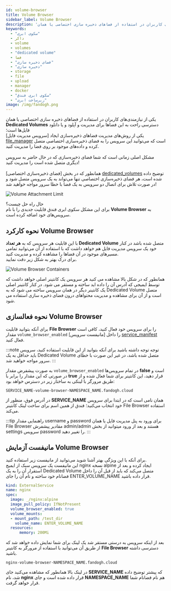 ```yaml
---
id: volume-browser
title: Volume Browser
sidebar_label: Volume Browser 
description: 'یکی از نیازمندی‌های کاربران در استفاده از فضاهای ذخیره سازی اختصاصی یا همان Dedicated Volumes دسترسی راحت به این فضاها برای مدیریت و آپلود و یا دانلود فایل‌ها است...'
keywords:
  - "سکوی ابری"
  - داکر
  - volume
  - volumes
  - "dedicated volume"
  - فضا
  - "فضای ذخیره سازی"
  - "ذخیره سازی"
  - storage
  - file
  - upload
  - manager
  - docker
  - "سکوی ابری فندق"
  - "زیرساخت ابری"
image: /img/fandogh.png
---
```


یکی از نیازمندی‌های کاربران در استفاده از فضاهای ذخیره سازی اختصاصی یا همان **Dedicated Volumes** دسترسی راحت به این فضاها برای مدیریت و آپلود و یا دانلود فایل‌ها است؛<br/>
یکی از روش‌های مدیریت فضاهای ذخیره‌سازی ایجاد [سرویس مدیریت فایل] [file_manager] است که می‌توانید این سرویس را به فضای ذخیره‌سازی اختصاصی متصل کرده و داده‌های موجود بر روی فضا را مدیریت کنید.<br/><br/>
مشکل اصلی زمانی است که شما فضای ذخیره‌سازی که در حال حاضر به سرویس دیگری متصل شده است را مدیریت کنید!<br/><br/>
همانطور که در بخش [فضای ذخیره‌سازی اختصاصی] [dedicated_volumes] توضیح داده شده است، هر فضای ذخیره‌سازی اختصاصی تنها می‌تواند به یک سرویس متصل شود و در صورت تلاش برای اتصال دو سرویس به یک فضا با خطا سرور مواجه خواهید شد!

![Volume Attachment Limit](/img/docs/volume-attachment-limit.svg "Volume Attachment Limit")

حال راه حل چیست؟<br/>
برای این مشکل سکوی ابری فندق قابلیت جدیدی را با نام **Volume Browser**  به سرویس‌های خود اضافه کرده است.

## نحوه کارکرد Volume Browser
با این قابلیت هر سرویس که به **هر تعداد Dedicated Volume** متصل شده باشد در کنار خود یک سرویس مدیریت فایل هم خواهد داشت که با استفاده از آن می‌توانید تمامی مسیر‌های موجود در آن فضاها را مشاهده کرده و مدیریت کنید.<br/>
برای درک بهتر به شکل زیر دقت نمایید.

![Volume Browser Containers](/img/docs/volume-browser-containers.svg "Volume Browser Containers ")

همانطور که در شکل بالا مشاهده می کنید هر سرویس یک کانتینر اصلی خواهد داشت که توسط ایمیجی که آدرس آن را داده اید ساخته و مستقر می شود. در کنار کانتینر اصلی یک کانتینر دیگر در همان سرویس ساخته می شود که به Dedicated Volume متصل است و از آن برای مشاهده و مدیریت محتواهای درون فضای ذخیره‌ سازی استفاده می شود.

## نحوه فعالسازی Volume Browser
برای آنکه بتوانید قابلیت **File Browser** را برای سرویس خود فعال کنید، کافی است مقدار `volume_browser_enabled` را داخل [مانیفست سرویس] [service_manifest] فعال کنید.

:::note توجه
توجه داشته باشید برای آنکه بتوانید از این قابلیت استفاده کنید، سرویس باید حداقل به یک Dedicated Volume متصل شده باشد، در غیر این صورت با خطای سرور مواجه خواهید شد.
:::

به صورت پیشفرض مقدار `volume_browser_enabled` در تمام سرویس‌ها **false** است و در صورتی که این مقدار را برابر با **true** قرار دهید، این کانتینر برای شما فعال شده و از طریق مرورگر با لینکی به ساختار زیر در دسترس خواهد بود:

```http
SERVICE_NAME-volume-browser-NAMESPACE_NAME.fandogh.cloud
```

در آدرس فوق، منظور از **SERVICE_NAME** همان نامی است که در ابتدا برای سرویس خود انتخاب می‌کنید؛ فندق از همین اسم برای ساخت لینک کانتینر File Browser استفاده می‌کند.

:::tip راهنمایی
مقدار username و password برای ورود به پنل مدیریت فایل یا همان File Browser مقادیر پیشفرش admin/admin هستند و بعد از ورود میتوانید از بخش settings سرویس password را تغییر دهید.
:::

## مانیفست آزمایش Volume Browser
برای آنکه با این ویژگی بهتر آشنا شوید می‌توانید از مانیفست زیر استفاده کنید.<br/>
این مانیفست یک سرویس سبک از ایمیج nginx نسخه alpine ایجاد کرده و بعد از استقرار آن را به یک Dedicated Volume متصل می‌کند که باید از قبل آن را داخل فضانام خود ساخته و نام آن را جای ENTER_VOLUME_NAME قرار داده باشید.

```yaml title="svc_deployment.yml"
kind: ExternalService
name: nginx
spec:
  image: _/nginx:alpine
  image_pull_policy: IfNotPresent
  volume_browser_enabled: true
  volume_mounts:
  - mount_path: /test_dir
    volume_name: ENTER_VOLUME_NAME
  resources:
      memory: 200Mi
```

بعد از اینکه سرویس به درستی مستقر شد یک لینک برای شما نمایش داده خواهد شد که از طریق آن می‌توانید با استفاده از مرورگر به کانتینر **File Browser** دسترسی داشته باشید.

```http
nginx-volume-browser-NAMESPACE_NAME.fandogh.cloud
```

در لینک بالا همانطور که مشاهده می‌کنید جای **SERVICE_NAME** که پیشتر توضیح داده شد، نام **nginx** قرار داده شده است و جای **NAMESPACE_NAME** هم نام فضانام شما قرار خواهد گرفت.

[file_manager]: /docs/managed-services/file-browser-managed-service
[service_manifest]: /docs/services/service-manifest
[dedicated_volumes]:/docs/volumes/dedicated-volume